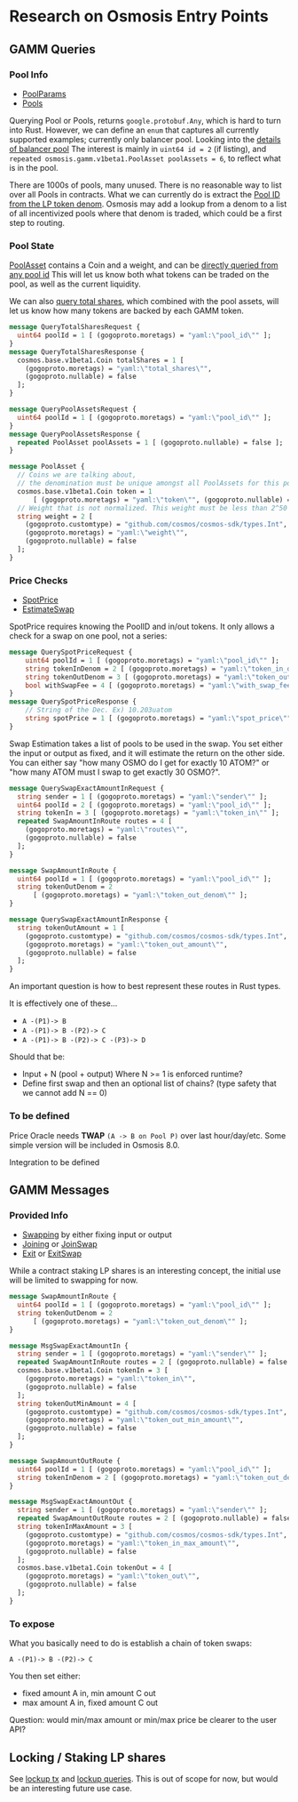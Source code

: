 # Research on Osmosis Entry Points

## GAMM Queries

### Pool Info

* [PoolParams](https://github.com/osmosis-labs/osmosis/blob/v7.0.3/proto/osmosis/gamm/v1beta1/query.proto#L28-L35)
* [Pools](https://github.com/osmosis-labs/osmosis/blob/main/proto/osmosis/gamm/v1beta1/query.proto#L17-L19)

Querying Pool or Pools, returns `google.protobuf.Any`, which is hard to turn into Rust.
However, we can define an `enum` that captures all currently supported examples; currently only balancer pool.
Looking into the [details of balancer pool](https://github.com/osmosis-labs/osmosis/blob/main/proto/osmosis/gamm/pool-models/balancer/balancerPool.proto#L92-L133)
The interest is mainly in `uint64 id = 2` (if listing), and `repeated osmosis.gamm.v1beta1.PoolAsset poolAssets = 6`, to reflect what is in the pool.

There are 1000s of pools, many unused. There is no reasonable way to list over all Pools in contracts.
What we can currently do is extract the [Pool ID from the LP token denom](https://github.com/osmosis-labs/osmosis/blob/e13cddc698a121dce2f8919b2a0f6a743f4082d6/x/gamm/types/key.go#L52-L54).
Osmosis may add a lookup from a denom to a list of all incentivized pools where that denom is traded, which could be a first step to routing.

### Pool State

[PoolAsset](https://github.com/osmosis-labs/osmosis/blob/main/proto/osmosis/gamm/v1beta1/pool.proto#L10-L30) contains a Coin
and a weight, and can be [directly queried from any pool id](https://github.com/osmosis-labs/osmosis/blob/main/proto/osmosis/gamm/v1beta1/query.proto#L108-L113)
This will let us know both what tokens can be traded on the pool, as well as the current liquidity.

We can also [query total shares](https://github.com/osmosis-labs/osmosis/blob/main/proto/osmosis/gamm/v1beta1/query.proto#L97-L105),
which combined with the pool assets, will let us know how many tokens are backed by each GAMM token.

```proto
message QueryTotalSharesRequest {
  uint64 poolId = 1 [ (gogoproto.moretags) = "yaml:\"pool_id\"" ];
}
message QueryTotalSharesResponse {
  cosmos.base.v1beta1.Coin totalShares = 1 [
    (gogoproto.moretags) = "yaml:\"total_shares\"",
    (gogoproto.nullable) = false
  ];
}

message QueryPoolAssetsRequest {
  uint64 poolId = 1 [ (gogoproto.moretags) = "yaml:\"pool_id\"" ];
}
message QueryPoolAssetsResponse {
  repeated PoolAsset poolAssets = 1 [ (gogoproto.nullable) = false ];
}

message PoolAsset {
  // Coins we are talking about,
  // the denomination must be unique amongst all PoolAssets for this pool.
  cosmos.base.v1beta1.Coin token = 1
      [ (gogoproto.moretags) = "yaml:\"token\"", (gogoproto.nullable) = false ];
  // Weight that is not normalized. This weight must be less than 2^50
  string weight = 2 [
    (gogoproto.customtype) = "github.com/cosmos/cosmos-sdk/types.Int",
    (gogoproto.moretags) = "yaml:\"weight\"",
    (gogoproto.nullable) = false
  ];
}
```

### Price Checks

* [SpotPrice](https://github.com/osmosis-labs/osmosis/blob/v7.0.3/proto/osmosis/gamm/v1beta1/query.proto#L45-L48)
* [EstimateSwap](https://github.com/osmosis-labs/osmosis/blob/v7.0.3/proto/osmosis/gamm/v1beta1/query.proto#L50-L60)

SpotPrice requires knowing the PoolID and in/out tokens.
It only allows a check for a swap on one pool, not a series:

```proto
message QuerySpotPriceRequest {
    uint64 poolId = 1 [ (gogoproto.moretags) = "yaml:\"pool_id\"" ];
    string tokenInDenom = 2 [ (gogoproto.moretags) = "yaml:\"token_in_denom\"" ];
    string tokenOutDenom = 3 [ (gogoproto.moretags) = "yaml:\"token_out_denom\"" ];
    bool withSwapFee = 4 [ (gogoproto.moretags) = "yaml:\"with_swap_fee\"" ];
}
message QuerySpotPriceResponse {
    // String of the Dec. Ex) 10.203uatom
    string spotPrice = 1 [ (gogoproto.moretags) = "yaml:\"spot_price\"" ];
}
```

Swap Estimation takes a list of pools to be used in the swap.
You set either the input or output as fixed, and it will estimate the return on the other side.
You can either say "how many OSMO do I get for exactly 10 ATOM?" or
"how many ATOM must I swap to get exactly 30 OSMO?".

```proto
message QuerySwapExactAmountInRequest {
  string sender = 1 [ (gogoproto.moretags) = "yaml:\"sender\"" ];
  uint64 poolId = 2 [ (gogoproto.moretags) = "yaml:\"pool_id\"" ];
  string tokenIn = 3 [ (gogoproto.moretags) = "yaml:\"token_in\"" ];
  repeated SwapAmountInRoute routes = 4 [
    (gogoproto.moretags) = "yaml:\"routes\"",
    (gogoproto.nullable) = false
  ];
}

message SwapAmountInRoute {
  uint64 poolId = 1 [ (gogoproto.moretags) = "yaml:\"pool_id\"" ];
  string tokenOutDenom = 2
      [ (gogoproto.moretags) = "yaml:\"token_out_denom\"" ];
}

message QuerySwapExactAmountInResponse {
  string tokenOutAmount = 1 [
    (gogoproto.customtype) = "github.com/cosmos/cosmos-sdk/types.Int",
    (gogoproto.moretags) = "yaml:\"token_out_amount\"",
    (gogoproto.nullable) = false
  ];
}
```

An important question is how to best represent these routes in Rust types.

It is effectively one of these...

* `A -(P1)-> B`
* `A -(P1)-> B -(P2)-> C`
* `A -(P1)-> B -(P2)-> C -(P3)-> D`

Should that be:
* Input + N (pool + output) Where N >= 1 is enforced runtime?
* Define first swap and then an optional list of chains? (type safety that we cannot add N == 0)

### To be defined

Price Oracle needs **TWAP** `(A -> B on Pool P)` over last hour/day/etc.
Some simple version will be included in Osmosis 8.0.

Integration to be defined

## GAMM Messages

### Provided Info

* [Swapping](https://github.com/osmosis-labs/osmosis/blob/main/proto/osmosis/gamm/v1beta1/tx.proto#L12-L15) by either fixing input or output
* [Joining](https://github.com/osmosis-labs/osmosis/blob/main/proto/osmosis/gamm/v1beta1/tx.proto#L10) or [JoinSwap](https://github.com/osmosis-labs/osmosis/blob/main/proto/osmosis/gamm/v1beta1/tx.proto#L16-L19)
* [Exit](https://github.com/osmosis-labs/osmosis/blob/main/proto/osmosis/gamm/v1beta1/tx.proto#L11) or [ExitSwap](https://github.com/osmosis-labs/osmosis/blob/main/proto/osmosis/gamm/v1beta1/tx.proto#L20-L23)

While a contract staking LP shares is an interesting concept, the initial use will be limited to swapping for now.

```proto
message SwapAmountInRoute {
  uint64 poolId = 1 [ (gogoproto.moretags) = "yaml:\"pool_id\"" ];
  string tokenOutDenom = 2
      [ (gogoproto.moretags) = "yaml:\"token_out_denom\"" ];
}

message MsgSwapExactAmountIn {
  string sender = 1 [ (gogoproto.moretags) = "yaml:\"sender\"" ];
  repeated SwapAmountInRoute routes = 2 [ (gogoproto.nullable) = false ];
  cosmos.base.v1beta1.Coin tokenIn = 3 [
    (gogoproto.moretags) = "yaml:\"token_in\"",
    (gogoproto.nullable) = false
  ];
  string tokenOutMinAmount = 4 [
    (gogoproto.customtype) = "github.com/cosmos/cosmos-sdk/types.Int",
    (gogoproto.moretags) = "yaml:\"token_out_min_amount\"",
    (gogoproto.nullable) = false
  ];
}
```

```proto
message SwapAmountOutRoute {
  uint64 poolId = 1 [ (gogoproto.moretags) = "yaml:\"pool_id\"" ];
  string tokenInDenom = 2 [ (gogoproto.moretags) = "yaml:\"token_out_denom\"" ];
}

message MsgSwapExactAmountOut {
  string sender = 1 [ (gogoproto.moretags) = "yaml:\"sender\"" ];
  repeated SwapAmountOutRoute routes = 2 [ (gogoproto.nullable) = false ];
  string tokenInMaxAmount = 3 [
    (gogoproto.customtype) = "github.com/cosmos/cosmos-sdk/types.Int",
    (gogoproto.moretags) = "yaml:\"token_in_max_amount\"",
    (gogoproto.nullable) = false
  ];
  cosmos.base.v1beta1.Coin tokenOut = 4 [
    (gogoproto.moretags) = "yaml:\"token_out\"",
    (gogoproto.nullable) = false
  ];
}
```

### To expose

What you basically need to do is establish a chain of token swaps:

`A -(P1)-> B -(P2)-> C`

You then set either:

* fixed amount A in, min amount C out
* max amount A in, fixed amount C out

Question: would min/max amount or min/max price be clearer to the user API?

## Locking / Staking LP shares

See [lockup tx](https://github.com/osmosis-labs/osmosis/blob/main/proto/osmosis/lockup/tx.proto) and [lockup queries](https://github.com/osmosis-labs/osmosis/blob/main/proto/osmosis/lockup/query.proto).
This is out of scope for now, but would be an interesting future use case.